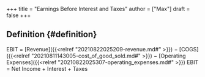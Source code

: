 +++
title = "Earnings Before Interest and Taxes"
author = ["Max"]
draft = false
+++

## Definition {#definition}

EBIT = [Revenue]({{<relref "20210822025209-revenue.md#" >}}) − [COGS]({{<relref "20210811143005-cost_of_good_sold.md#" >}}) − [Operating Expenses]({{<relref "20210822025307-operating_expenses.md#" >}})
EBIT = Net Income + Interest + Taxes
